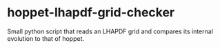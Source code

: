 # hoppet-lhapdf-grid-checker
Small python script that reads an LHAPDF grid and compares its internal evolution to that of hoppet. 
